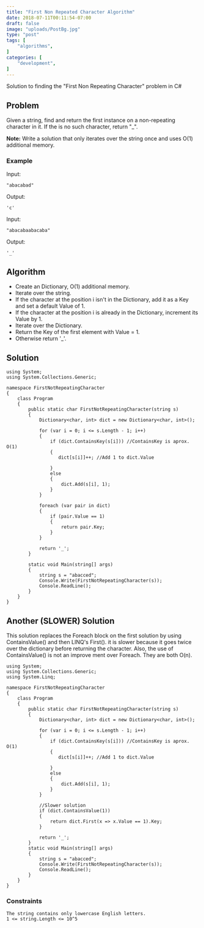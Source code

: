 ```yaml
---
title: "First Non Repeated Character Algorithm"
date: 2018-07-11T00:11:54-07:00
draft: false
image: "uploads/PostBg.jpg"
type: "post"
tags: [
    "algorithms",
]
categories: [
    "development",
]
---
```


Solution to finding the "First Non Repeating Character" problem in C#
<!--more-->
## Problem

Given a string, find and return the first instance on a non-repeating character in it. If the is no such character,
return "_".

**Note:** Write a solution that only iterates over the string once and uses O(1) additional memory.

### Example

Input:

```
"abacabad"
```

Output:

```
'c'
```

Input:

```
"abacabaabacaba"
```

Output:

```
'_'
```

## Algorithm

* Create an Dictionary, O(1) additional memory.
* Iterate over the string.
* If the character at the position i isn't in the Dictionary, add it as a Key and set a default Value of 1.
* If the character at the position i is already in the Dictionary, increment its Value by 1.
* Iterate over the Dictionary.
* Return the Key of the first element with Value = 1.
* Otherwise return '_'.

## Solution

```
using System;
using System.Collections.Generic;

namespace FirstNotRepeatingCharacter
{
    class Program
    {
        public static char FirstNotRepeatingCharacter(string s)
        {
            Dictionary<char, int> dict = new Dictionary<char, int>();

            for (var i = 0; i <= s.Length - 1; i++)
            {
                if (dict.ContainsKey(s[i])) //ContainsKey is aprox. O(1)
                {
                   dict[s[i]]++; //Add 1 to dict.Value
                    
                }
                else
                {
                    dict.Add(s[i], 1);
                }
            }

            foreach (var pair in dict)
            {
                if (pair.Value == 1)
                {
                    return pair.Key;
                }
            }

            return '_';
        }
        
        static void Main(string[] args)
        {
            string s = "abacced";          
            Console.Write(FirstNotRepeatingCharacter(s));
            Console.ReadLine();
        }
    }
}
```

## Another (SLOWER) Solution

This solution replaces the Foreach block on the first solution by using ContainsValue() and then LINQ's First(). it is slower
because it goes twice over the dictionary before returning the character. Also, the use of ContainsValue() is not an improve
ment over Foreach. They are both O(n).

```
using System;
using System.Collections.Generic;
using System.Linq;

namespace FirstNotRepeatingCharacter
{
    class Program
    {
        public static char FirstNotRepeatingCharacter(string s)
        {
            Dictionary<char, int> dict = new Dictionary<char, int>();

            for (var i = 0; i <= s.Length - 1; i++)
            {
                if (dict.ContainsKey(s[i])) //ContainsKey is aprox. O(1)
                {
                   dict[s[i]]++; //Add 1 to dict.Value
                    
                }
                else
                {
                    dict.Add(s[i], 1);
                }
            }

            //Slower solution
            if (dict.ContainsValue(1))
            {
                return dict.First(x => x.Value == 1).Key;
            }

            return '_';
        }
        static void Main(string[] args)
        {
            string s = "abacced";          
            Console.Write(FirstNotRepeatingCharacter(s));
            Console.ReadLine();
        }
    }
}
```

### Constraints

```
The string contains only lowercase English letters.
1 <= string.Length <= 10^5
```

